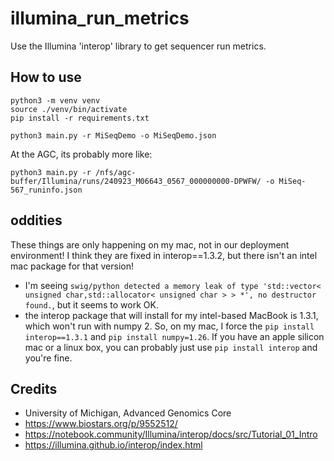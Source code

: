 # illumina_run_metrics
Use the Illumina 'interop' library to get sequencer run metrics.

## How to use
```shell
python3 -m venv venv
source ./venv/bin/activate
pip install -r requirements.txt
```
```shell
python3 main.py -r MiSeqDemo -o MiSeqDemo.json
```
At the AGC, its probably more like:
```shell
python3 main.py -r /nfs/agc-buffer/Illumina/runs/240923_M06643_0567_000000000-DPWFW/ -o MiSeq-567_runinfo.json
```

## oddities
These things are only happening on my mac, not in our deployment environment! I think they are fixed in interop==1.3.2, but there isn't an intel mac package for that version!

- I'm seeing `swig/python detected a memory leak of type 'std::vector< unsigned char,std::allocator< unsigned char > > *', no destructor found.`, but it seems to work OK.
- the interop package that will install for my intel-based MacBook is 1.3.1, which won't run with numpy 2.  So, on my mac, I force the `pip install interop==1.3.1` and `pip install numpy=1.26`.  If you have an apple silicon mac or a linux box, you can probably just use `pip install interop` and you're fine.

## Credits
- University of Michigan, Advanced Genomics Core
- https://www.biostars.org/p/9552512/
- https://notebook.community/Illumina/interop/docs/src/Tutorial_01_Intro
- https://illumina.github.io/interop/index.html
